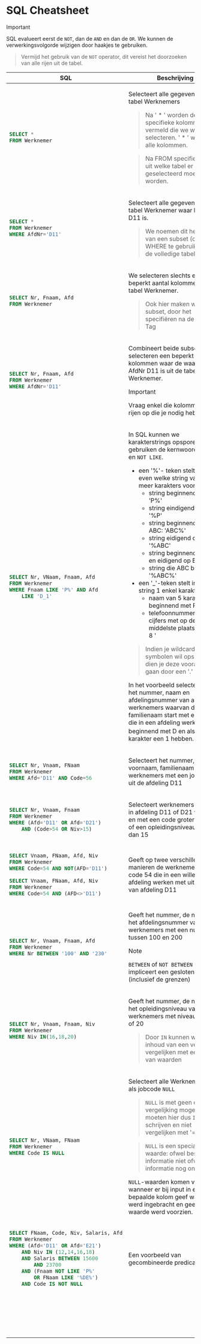 # SQL Cheatsheet

<table>
<thead>
<tr>
<th>SQL</th>
<th>Beschrijving</th>
</tr>
</thead>
<tbody>
<tr>
<td>

```sql
SELECT *
FROM Werknemer
```

</td>
<td style="min-width: 250px;">

Selecteert alle gegevens uit de tabel Werknemers
> Na ' * ' worden de specifieke kolommen vermeld die we willen selecteren. ' * ' wijst op alle kolommen.

> Na FROM specifieren we uit welke tabel er geselecteerd moet worden.

</td>
</tr>
<tr>
<td>

```sql
SELECT *
FROM Werknemer
WHERE AfdNr='D11'
```

</td>
<td>

Selecteert alle gegevens uit de tabel Werknemer waar het AfdNr D11 is.
> We noemen dit het maken van een subset (door WHERE te gebruiken) van de volledige tabel

</td>
</tr>
<tr>
<td>

```sql
SELECT Nr, Fnaam, Afd
FROM Werknemer
```

</td>
<td>

We selecteren slechts een beperkt aantal kolommen uit de tabel Werknemer.
> Ook hier maken we een subset, door het specifiëren na de SELECT Tag

</td>
</tr>
<tr>
<td>

```sql
SELECT Nr, Fnaam, Afd
FROM Werknemer
WHERE AfdNr='D11'
```

</td>
<td>

Combineert beide subsets, we selecteren een beperkt aantal kolommen waar de waarde AfdNr D11 is uit de tabel Werknemer.

>[!important]
>Vraag enkel die kolommen en rijen op die je nodig hebt.

</td>
</tr>
<tr>
<td>

```sql
SELECT Nr, VNaam, Fnaam, Afd
FROM Werknemer
WHERE Fnaam LIKE 'P%' AND Afd 
    LIKE 'D_1'
```

</td>
<td>

In SQL kunnen we karakterstrings opsporen. We gebruiken de kernwoorden `LIKE` en `NOT LIKE`. 
- een '%'- teken stelt om het even welke string van 0 of meer karakters voor:
    - string beginnend met P: 'P%'
    - string eindigend op P: '%P'
    - string beginnend met ABC: 'ABC%'
    - string eidigend op ABC: '%ABC'
    - string beginnend met A en eidigend op B: 'A%B'
    - string die ABC bevat: '%ABC%'
- een '_'-teken stelt in een string 1 enkel karakter voor
    - naam van 5 karakters beginnend met P: 'P____'
    - telefoonnummer van 5 cijfers met op de middelste plaats een 8: ' 8 '

> Indien je wildcard-symbolen wil opsporen dien je deze vooraf te laten gaan door een '.'

In het voorbeeld selecteren we het nummer, naam en afdelingsnummer van alle werknemers waarvan de familienaam start met een P en die in een afdeling werk beginnend met D en als 3<sup>de</sup> karakter een 1 hebben. 

</td>
</tr>
<tr>
<td>

```sql
SELECT Nr, Vnaam, FNaam
FROM Werknemer
WHERE Afd='D11' AND Code=56
```

</td>
<td>

Selecteert het nummer, de voornaam, familienaam van de werknemers met een jobcode 56 uit de afdeling D11

</td>
</tr>
<tr>
<td>

```sql
SELECT Nr, Vnaam, Fnaam
FROM Werknemer
WHERE (Afd='D11' OR Afd='D21') 
    AND (Code>54 OR Niv>15)
```

</td>
<td>

Selecteert werknemers die ofwel in afdeling D11 of D21 werken en met een code groter dan 54 of een opleidingsniveau hoger dan 15

</td>
</tr>
<tr>
<td>

```sql
SELECT Vnaam, FNaam, Afd, Niv
FROM Werknemer
WHERE Code=54 AND NOT(AFD='D11')

SELECT Vnaam, FNaam, Afd, Niv
FROM Werknemer
WHERE Code=54 AND (AFD<>'D11')
```

</td>
<td>

Geeft op twee verschillende manieren de werknemers met code 54 die in een willekeurige afdeling werken met uitsluiting van afdeling D11


</td>
</tr>
<tr>
<tdcolspan="2">

> [!important]
> SQL evalueert eerst de `NOT`, dan de `AND` en dan de `OR`. We kunnen de verwerkingsvolgorde wijzigen door haakjes te gebruiken. 

> Vermijd het gebruik van de `NOT` operator, dit vereist het doorzoeken van alle rijen uit de tabel.

</td>
</tr>
<tr>
<td>

```sql
SELECT Nr, Vnaam, Fnaam, Afd
FROM Werknemer
WHERE Nr BETWEEN '100' AND '230'
```

</td>
<td>

Geeft het nummer, de naam en het afdelingsnummer van alle werknemers met een nummer tussen 100 en 200

> [!note]
> `BETWEEN` of `NOT BETWEEN` impliceert een gesloten interval (inclusief de grenzen)
</td>
</tr>
<tr>
<td>

```sql
SELECT Nr, Vnaam, Fnaam, Niv
FROM Werknemer
WHERE Niv IN(16,18,20)
```

</td>
<td>

Geeft het nummer, de naam en het opleidingsniveau van werknemers met niveau 16,18 of 20

> Door `IN` kunnen we de inhoud van een veld vergelijken met een lijst van waarden

</td>
</tr>
<tr>
<td>

```sql
SELECT Nr, VNaam, FNaam
FROM Werknemer
WHERE Code IS NULL
```

</td>
<td>

Selecteert alle Werknemers met als jobcode `NULL`
> `NULL` is met geen enkele vergelijking mogelijk. We moeten hier dus `IS` schrijven en niet vergelijken met '='

> `NULL` is een speciale waarde: ofwel bestaat de informatie niet ofwel is de informatie nog onbekend.

`NULL`-waarden komen voor wanneer er bij input in een bepaalde kolom geef waarde werd ingebracht en geen default waarde werd voorzien.


</td>
</tr>
<tr>
<td>

```sql
SELECT FNaam, Code, Niv, Salaris, Afd
FROM Werknemer
WHERE (Afd='D11' OR Afd='E21')
    AND Niv IN (12,14,16,18)
    AND Salaris BETWEEN 15600 
        AND 23700
    AND (Fnaam NOT LIKE 'P%' 
        OR FNaam LIKE '%DE%')
    AND Code IS NOT NULL
```

</td>
<td>

Een voorbeeld van gecombineerde predicaten

</td>
</tr>
<tr>
<td>

```sql

```

</td>
<td>



</td>
</tr>
<tr>
<td>

```sql

```

</td>
<td>



</td>
</tr>
<tr>
<td>

```sql

```

</td>
<td>



</td>
</tr>
</tbody>
</table>